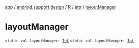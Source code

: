 [app](../../../index.md) / [android.support.design](../../index.md) / [R](../index.md) / [attr](index.md) / [layoutManager](./layout-manager.md)

# layoutManager

`static val layoutManager: `[`Int`](https://kotlinlang.org/api/latest/jvm/stdlib/kotlin/-int/index.html)
`static val layoutManager: `[`Int`](https://kotlinlang.org/api/latest/jvm/stdlib/kotlin/-int/index.html)